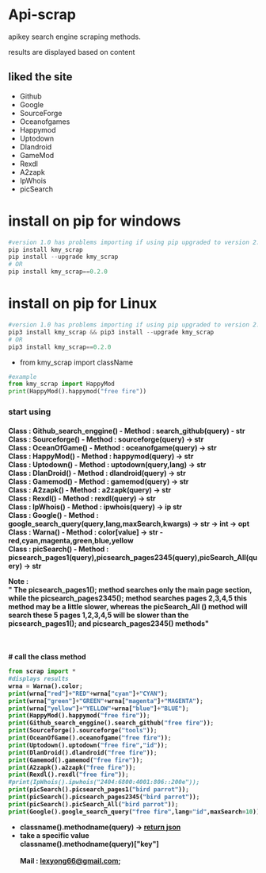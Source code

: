 # Api-scrap
<p>apikey search engine scraping methods.</p>
<p>results are displayed based on content</p>
<h2> liked the site </h2>
<ul>
  <li>Github</li>
  <li>Google</li>
  <li>SourceForge</li>
  <li>Oceanofgames</li>
  <li>Happymod</li>
  <li>Uptodown</li>
  <li>Dlandroid</li>
  <li>GameMod</li>
  <li>Rexdl</li>
  <li>A2zapk</li>
  <li>IpWhois</li>
  <li>picSearch</li>
</ul>

# install on pip for windows
```python
#version 1.0 has problems importing if using pip upgraded to version 2.0
pip install kmy_scrap
pip install --upgrade kmy_scrap
# OR
pip install kmy_scrap==0.2.0
```

# install on pip for Linux
```python
#version 1.0 has problems importing if using pip upgraded to version 2.0
pip3 install kmy_scrap && pip3 install --upgrade kmy_scrap
# OR
pip3 install kmy_scrap==0.2.0
```

- from kmy_scrap import className
```python
#example
from kmy_scrap import HappyMod
print(HappyMod().happymod("free fire"))
```

<strong><h3>start using</h3>
  <h4>Class : Github_search_enggine() - Method : search_github(query) - str<br>
      Class : Sourceforge() - Method : sourceforge(query) -> str <br>
      Class : OceanOfGame() - Method : oceanofgame(query) -> str <br>
      Class : HappyMod() - Method : happymod(query) -> str <br>
      Class : Uptodown() - Method : uptodown(query,lang) -> str <br>
      Class : DlanDroid() - Method : dlandroid(query) -> str <br>
      Class : Gamemod() - Method : gamemod(query) -> str <br>
      Class : A2zapk() - Method : a2zapk(query) -> str <br>
      Class : Rexdl() - Method : rexdl(query) -> str <br>
      Class : IpWhois() - Method : ipwhois(query) -> ip str <br>
      Class : Google() - Method : google_search_query(query,lang,maxSearch,kwargs) -> str -> int -> opt <br>
      Class : Warna() - Method : color[value] -> str - red,cyan,magenta,green,blue,yellow<br>
      Class : picSearch() - Method : picsearch_pages1(query),picsearch_pages2345(query),picSearch_All(query) ->  str <br>
      <p><strong>Note   :<br>"   The picsearch_pages1(); method searches only the main page section, while the picsearch_pages2345(); method searches pages 2,3,4,5 this method may be a little slower, whereas the picSearch_All () method will search these 5 pages 1,2,3,4,5 will be slower than the picsearch_pages1(); and picsearch_pages2345() methods"</strong></p><br><h4></strong>
# call the class method<br>
    
```python
from scrap import *
#displays results
wrna = Warna().color;
print(wrna["red"]+"RED"+wrna["cyan"]+"CYAN");
print(wrna["green"]+"GREEN"+wrna["magenta"]+"MAGENTA");
print(wrna["yellow"]+"YELLOW"+wrna["blue"]+"BLUE");
print(HappyMod().happymod("free fire"));
print(Github_search_enggine().search_github("free fire"));
print(Sourceforge().sourceforge("tools"));
print(OceanOfGame().oceanofgame("free fire"));
print(Uptodown().uptodown("free fire","id"));
print(DlanDroid().dlandroid("free fire"));
print(Gamemod().gamemod("free fire"));
print(A2zapk().a2zapk("free fire"));
print(Rexdl().rexdl("free fire"));
#print(IpWhois().ipwhois("2404:6800:4001:806::200e"));
print(picSearch().picsearch_pages1("bird parrot"));
print(picSearch().picsearch_pages2345("bird parrot"));
print(picSearch().picSearch_All("bird parrot"));
print(Google().google_search_query("free fire",lang="id",maxSearch=10));
```
    
- classname().methodname(query) -> <a href="https://github.com/ExsoKamabay/Api-scrap/blob/master/example-response.txt">return json</a>
- take a specific value<br>
classname().methodname(query)["key"]<br><br> Mail : lexyong66@gmail.com;
